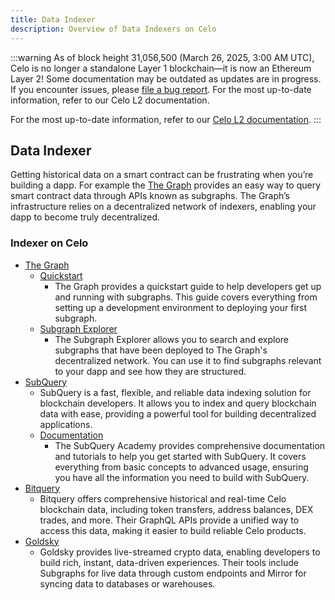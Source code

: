 ```yaml
---
title: Data Indexer
description: Overview of Data Indexers on Celo
---
```


:::warning
As of block height 31,056,500 (March 26, 2025, 3:00 AM UTC), Celo is no longer a standalone Layer 1 blockchain—it is now an Ethereum Layer 2!
Some documentation may be outdated as updates are in progress. If you encounter issues, please [file a bug report](https://github.com/celo-org/docs/issues/new/choose).
For the most up-to-date information, refer to our Celo L2 documentation.

For the most up-to-date information, refer to our [Celo L2 documentation](https://docs.celo.org/cel2).
:::

## Data Indexer

Getting historical data on a smart contract can be frustrating when you’re building a dapp. For example the [The Graph](https://thegraph.com/) provides an easy way to query smart contract data through APIs known as subgraphs. The Graph’s infrastructure relies on a decentralized network of indexers, enabling your dapp to become truly decentralized.

### Indexer on Celo

- [The Graph](https://thegraph.com/)
  - [Quickstart](https://thegraph.com/docs/en/)
    - The Graph provides a quickstart guide to help developers get up and running with subgraphs. This guide covers everything from setting up a development environment to deploying your first subgraph.
  - [Subgraph Explorer](https://thegraph.com/explorer)
    - The Subgraph Explorer allows you to search and explore subgraphs that have been deployed to The Graph's decentralized network. You can use it to find subgraphs relevant to your dapp and see how they are structured.
- [SubQuery](https://subquery.network/)
  - SubQuery is a fast, flexible, and reliable data indexing solution for blockchain developers. It allows you to index and query blockchain data with ease, providing a powerful tool for building decentralized applications.
  - [Documentation](https://academy.subquery.network/)
    - The SubQuery Academy provides comprehensive documentation and tutorials to help you get started with SubQuery. It covers everything from basic concepts to advanced usage, ensuring you have all the information you need to build with SubQuery.
- [Bitquery](https://bitquery.io/blockchains/celo-blockchain-api)
  - Bitquery offers comprehensive historical and real-time Celo blockchain data, including token transfers, address balances, DEX trades, and more. Their GraphQL APIs provide a unified way to access this data, making it easier to build reliable Celo products.
- [Goldsky](https://goldsky.com/)
  - Goldsky provides live-streamed crypto data, enabling developers to build rich, instant, data-driven experiences. Their tools include Subgraphs for live data through custom endpoints and Mirror for syncing data to databases or warehouses.


